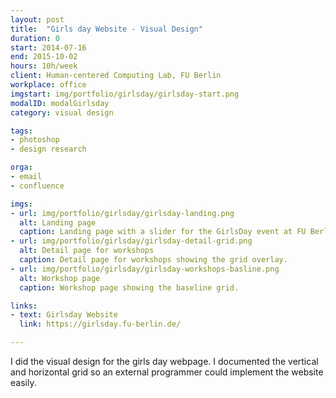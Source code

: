 ```yaml
---
layout: post
title:  "Girls day Website - Visual Design"
duration: 0
start: 2014-07-16
end: 2015-10-02
hours: 10h/week
client: Human-centered Computing Lab, FU Berlin
workplace: office
imgstart: img/portfolio/girlsday/girlsday-start.png
modalID: modalGirlsday
category: visual design

tags:
- photoshop
- design research

orga:
- email
- confluence

imgs:
- url: img/portfolio/girlsday/girlsday-landing.png
  alt: Landing page
  caption: Landing page with a slider for the GirlsDay event at FU Berlin in 2015.
- url: img/portfolio/girlsday/girlsday-detail-grid.png
  alt: Detail page for workshops
  caption: Detail page for workshops showing the grid overlay.
- url: img/portfolio/girlsday/girlsday-workshops-basline.png
  alt: Workshop page
  caption: Workshop page showing the baseline grid.

links:
- text: Girlsday Website
  link: https://girlsday.fu-berlin.de/

---
```

I did the visual design for the girls day webpage. I documented the vertical and horizontal grid so an external programmer could implement the website easily.